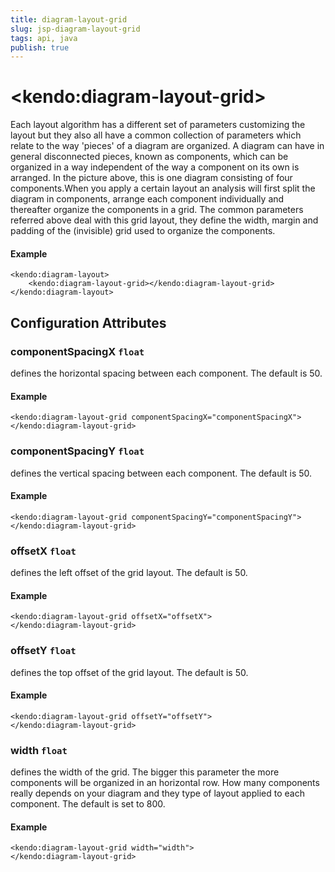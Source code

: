 ```yaml
---
title: diagram-layout-grid
slug: jsp-diagram-layout-grid
tags: api, java
publish: true
---
```


# \<kendo:diagram-layout-grid\>

Each layout algorithm has a different set of parameters customizing the layout but they also all have a common collection of parameters which relate to the way 'pieces' of a diagram are organized.
A diagram can have in general disconnected pieces, known as components, which can be organized in a way independent of the way a component on its own is arranged. In the picture above, this is one diagram consisting of four components.When you apply a certain layout an analysis will first split the diagram in components, arrange each component individually and thereafter organize the components in a grid. The common parameters referred above deal with this grid layout, they define the width, margin and padding of the (invisible) grid used to organize the components.

#### Example
    <kendo:diagram-layout>
        <kendo:diagram-layout-grid></kendo:diagram-layout-grid>
    </kendo:diagram-layout>

## Configuration Attributes

### componentSpacingX `float`

defines the horizontal spacing between each component. The default is 50.

#### Example
    <kendo:diagram-layout-grid componentSpacingX="componentSpacingX">
    </kendo:diagram-layout-grid>

### componentSpacingY `float`

defines the vertical spacing between each component. The default is 50.

#### Example
    <kendo:diagram-layout-grid componentSpacingY="componentSpacingY">
    </kendo:diagram-layout-grid>

### offsetX `float`

defines the left offset of the grid layout. The default is 50.

#### Example
    <kendo:diagram-layout-grid offsetX="offsetX">
    </kendo:diagram-layout-grid>

### offsetY `float`

defines the top offset of the grid layout. The default is 50.

#### Example
    <kendo:diagram-layout-grid offsetY="offsetY">
    </kendo:diagram-layout-grid>

### width `float`

defines the width of the grid. The bigger this parameter the more components will be organized in an horizontal row. How many components really depends on your diagram and they type of layout applied to each component. The default is set to 800.

#### Example
    <kendo:diagram-layout-grid width="width">
    </kendo:diagram-layout-grid>

